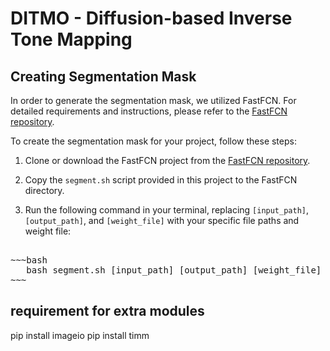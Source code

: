 # DITMO - Diffusion-based Inverse Tone Mapping

## Creating Segmentation Mask

In order to generate the segmentation mask, we utilized FastFCN. For detailed requirements and instructions, please refer to the [FastFCN repository](https://github.com/wuhuikai/FastFCN).

To create the segmentation mask for your project, follow these steps:

1. Clone or download the FastFCN project from the [FastFCN repository](https://github.com/wuhuikai/FastFCN).

2. Copy the `segment.sh` script provided in this project to the FastFCN directory.

3. Run the following command in your terminal, replacing `[input_path]`, `[output_path]`, and `[weight_file]` with your specific file paths and weight file:
<pre>   
~~~bash
   bash segment.sh [input_path] [output_path] [weight_file]
~~~
</pre>

## requirement for extra modules
pip install imageio
pip install timm
